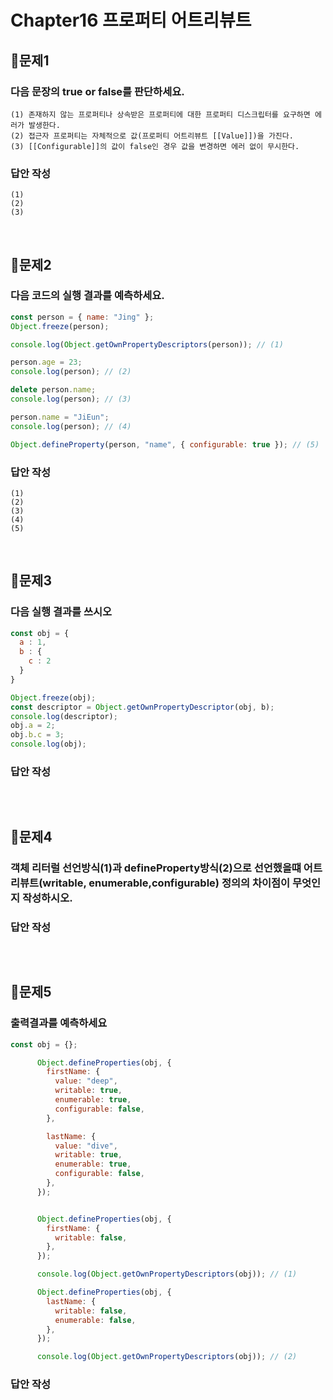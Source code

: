 # Chapter16 프로퍼티 어트리뷰트
## 📌문제1

### 다음 문장의 true or false를 판단하세요.

```
(1) 존재하지 않는 프로퍼티나 상속받은 프로퍼티에 대한 프로퍼티 디스크립터를 요구하면 에러가 발생한다.
(2) 접근자 프로퍼티는 자체적으로 값(프로퍼티 어트리뷰트 [[Value]])을 가진다.
(3) [[Configurable]]의 값이 false인 경우 값을 변경하면 에러 없이 무시한다.
```

### 답안 작성

```
(1) 
(2) 
(3) 
```

<br>

## 📌문제2

### 다음 코드의 실행 결과를 예측하세요.

```js
const person = { name: "Jing" };
Object.freeze(person);

console.log(Object.getOwnPropertyDescriptors(person)); // (1)

person.age = 23;
console.log(person); // (2)

delete person.name;
console.log(person); // (3)

person.name = "JiEun";
console.log(person); // (4)

Object.defineProperty(person, "name", { configurable: true }); // (5)
```

### 답안 작성

```
(1)
(2) 
(3) 
(4) 
(5) 
```

<br>

## 📌문제3
### 다음 실행 결과를 쓰시오
```js
const obj = {
  a : 1,
  b : {
    c : 2
  }
}

Object.freeze(obj);
const descriptor = Object.getOwnPropertyDescriptor(obj, b);
console.log(descriptor);
obj.a = 2;
obj.b.c = 3;
console.log(obj);
```
### 답안 작성
```
```

<br>

## 📌문제4
### 객체 리터럴 선언방식(1)과 defineProperty방식(2)으로 선언했을떄 어트리뷰트(writable, enumerable,configurable) 정의의 차이점이 무엇인지 작성하시오.


### 답안 작성
```
```

<br>


## 📌문제5
### 출력결과를 예측하세요
```js
const obj = {};

      Object.defineProperties(obj, {
        firstName: {
          value: "deep",
          writable: true,
          enumerable: true,
          configurable: false,
        },

        lastName: {
          value: "dive",
          writable: true,
          enumerable: true,
          configurable: false,
        },
      });


      Object.defineProperties(obj, {
        firstName: {
          writable: false,
        },
      });

      console.log(Object.getOwnPropertyDescriptors(obj)); // (1)

      Object.defineProperties(obj, {
        lastName: {
          writable: false,
          enumerable: false,
        },
      });

      console.log(Object.getOwnPropertyDescriptors(obj)); // (2)
```

### 답안 작성
```
```

<br>



